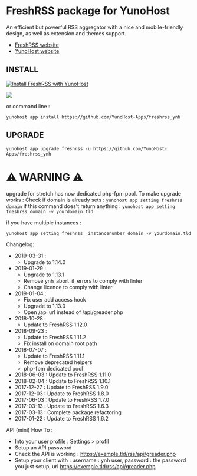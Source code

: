 # FreshRSS package for YunoHost

An efficient but powerful RSS aggregator with a nice and mobile-friendly design, as well as extension and themes support.

* [FreshRSS website](http://freshrss.org)
* [YunoHost website](https://yunohost.org)

## INSTALL

[![Install FreshRSS with YunoHost](https://install-app.yunohost.org/install-with-yunohost.png)](https://install-app.yunohost.org/?app=freshrss)

![](https://freshrss.org/images/screenshot.png)


or command line :

`yunohost app install https://github.com/YunoHost-Apps/freshrss_ynh`

## UPGRADE
`yunohost app upgrade freshrss -u https://github.com/YunoHost-Apps/freshrss_ynh`

# :warning: WARNING :warning:
upgrade for stretch has now dedicated php-fpm pool. To make upgrade works :
Check if domain is already sets :
`yunohost app setting freshrss domain`
if this command does't return anything :
`yunohost app setting freshrss domain -v yourdomain.tld`

if you have multiple instances :

`yunohost app setting freshrss__instancenumber domain -v yourdomain.tld`

Changelog:

* 2019-03-31 :
    * Upgrade to 1.14.0
* 2019-01-29 :
    * Upgrade to 1.13.1
    * Remove ynh_abort_if_errors to comply with linter
    * Change licence to comply with linter
* 2019-01-04 :
    * Fix user add access hook
    * Upgrade to 1.13.0
    * Open /api url instead of /api/greader.php
* 2018-10-28 :
    * Update to FreshRSS 1.12.0
* 2018-09-23 :
    * Update to FreshRSS 1.11.2
    * Fix install on domain root path
* 2018-07-07 :
    * Update to FreshRSS 1.11.1
    * Remove deprecated helpers
    * php-fpm dedicated pool
* 2018-06-03 : Update to FreshRSS 1.11.0
* 2018-02-04 : Update to FreshRSS 1.10.1
* 2017-12-27 : Update to FreshRSS 1.9.0
* 2017-12-03 : Update to FreshRSS 1.8.0
* 2017-06-03 : Update to FreshRSS 1.7.0
* 2017-03-13 : Update to FreshRSS 1.6.3
* 2017-03-13 : Complete package refactoring
* 2017-01-22 : Update to FreshRSS 1.6.2

API (mini) How To :
* Into your user profile : Settings > profil
* Setup an API password
* Check the API is working : https://exemple.tld/rss/api/greader.php
* Setup your client with : username : ynh user, password : the password you just setup, url https://exemple.tld/rss/api/greader.php
